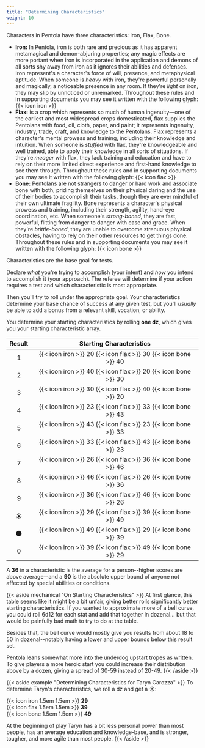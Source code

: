 ```yaml
---
title: "Determining Characteristics"
weight: 10
---
```


Characters in Pentola have three characteristics: Iron, Flax, Bone.

+ **Iron:** In Pentola, iron is both rare and precious as it has apparent metamagical and demon-abjuring properties; any magic effects are more portant when iron is incorporated in the application and demons of all sorts shy away from iron as it ignores their abilities and defenses.
  Iron represent's a character's force of will, presence, and metaphysical aptitude.
  When someone is _heavy_ with iron, they're powerful personally and magically, a noticeable presence in any room.
  If they're _light_ on iron, they may slip by unnoticed or unremarked.
  Throughout these rules and in supporting documents you may see it written with the following glyph: {{< icon iron >}}
+ **Flax:** is a crop which represents so much of human ingenuity—one of the earliest and most widespread crops domesticated, flax supplies the Pentolans with food, oil, cloth, paper, and paint; it represents ingenuity, industry, trade, craft, and knowledge to the Pentolans.
  Flax represents a character's mental prowess and training, including their knowledge and intuition.
  When someone is _stuffed_ with flax, they're knowledgeable and well trained, able to apply their knowledge in all sorts of situations.
  If they're _meager_ with flax, they lack training and education and have to rely on their more limited direct experience and first-hand knowledge to see them through.
  Throughout these rules and in supporting documents you may see it written with the following glyph: {{< icon flax >}}
+ **Bone:** Pentolans are not strangers to danger or hard work and associate bone with both, priding themselves on their physical daring and the use of their bodies to accomplish their tasks, though they are ever mindful of their own ultimate fragility.
  Bone represents a character's physical prowess and training, including their strength, agility, hand-eye coordination, etc.
  When someone's _strong-boned_, they are fast, powerful, flitting from danger to danger with ease and grace.
  When they're _brittle-boned_, they are unable to overcome strenuous physical obstacles, having to rely on their other resources to get things done.
  Throughout these rules and in supporting documents you may see it written with the following glyph: {{< icon bone >}}

Characteristics are the base goal for tests.

Declare _what_ you're trying to accomplish (your intent) **and** _how_ you intend to accomplish it (your approach).
The referee will determine if your action requires a test and which characteristic is most appropriate.

Then you'll try to roll under the appropriate goal.
Your characteristics determine your base chance of success at any given test, but you'll _usually_ be able to add a bonus from a relevant skill, vocation, or ability.

You determine your starting characteristics by rolling **one dz**, which gives you your starting characteristic array.

| Result | Starting Characteristics |
|:------:|:------------------------:|
| 1      | {{< icon iron >}} 20 {{< icon flax >}} 30 {{< icon bone >}} 40
| 2      | {{< icon iron >}} 40 {{< icon flax >}} 20 {{< icon bone >}} 30
| 3      | {{< icon iron >}} 30 {{< icon flax >}} 40 {{< icon bone >}} 20
| 4      | {{< icon iron >}} 23 {{< icon flax >}} 33 {{< icon bone >}} 43
| 5      | {{< icon iron >}} 43 {{< icon flax >}} 23 {{< icon bone >}} 33
| 6      | {{< icon iron >}} 33 {{< icon flax >}} 43 {{< icon bone >}} 23
| 7      | {{< icon iron >}} 26 {{< icon flax >}} 36 {{< icon bone >}} 46
| 8      | {{< icon iron >}} 46 {{< icon flax >}} 26 {{< icon bone >}} 36
| 9      | {{< icon iron >}} 36 {{< icon flax >}} 46 {{< icon bone >}} 26
| ☀️️️️️️️     | {{< icon iron >}} 29 {{< icon flax >}} 39 {{< icon bone >}} 49
| 🌑     | {{< icon iron >}} 49 {{< icon flax >}} 29 {{< icon bone >}} 39
| 0      | {{< icon iron >}} 39 {{< icon flax >}} 49 {{< icon bone >}} 29

A **36** in a characteristic is the average for a person--higher scores are above average--and a **90** is the absolute upper bound of anyone not affected by special abilities or conditions.

{{< aside mechanical "On Starting Characteristics" >}}
At first glance, this table seems like it might be a bit unfair, giving better rolls significantly better starting characteristics.
If you wanted to approximate more of a bell curve, you could roll 6d12 for each stat and add that together in dozenal... but that would be painfully bad math to try to do at the table.

Besides that, the bell curve would mostly give you results from about 18 to 50 in dozenal--notably having a lower and upper bounds below this result set.

Pentola leans somewhat more into the underdog upstart tropes as written.
To give players a more heroic start you could increase their distribution above by a dozen, giving a spread of 30-59 instead of 20-49.
{{< /aside >}}

{{< aside example "Determining Characteristics for Taryn Carozza" >}}
To determine Taryn's characteristics, we roll a dz and get a ☀️️️️️️️:

{{< icon iron 1.5em 1.5em >}} <strong>29</strong> <br />
{{< icon flax 1.5em 1.5em >}} <strong>39</strong> <br />
{{< icon bone 1.5em 1.5em >}} <strong>49</strong>

At the beginning of play Taryn has a bit less personal power than most people, has an average education and knowledge-base, and is stronger, tougher, and more agile than most people.
{{< /aside >}}
